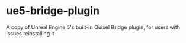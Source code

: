 # ue5-bridge-plugin
A copy of Unreal Engine 5's built-in Quixel Bridge plugin, for users with issues reinstalling it
